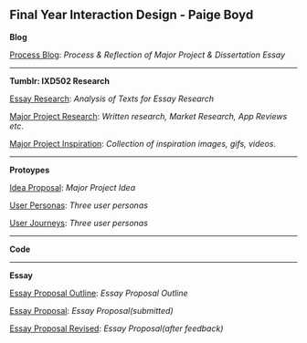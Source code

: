 ## Final Year Interaction Design - Paige Boyd

**Blog**

[Process Blog](https://medium.com/@paigeboyd1): *Process & Reflection of Major Project & Dissertation Essay*

----
**Tumblr: IXD502 Research**

[Essay Research](https://bsl-for-kids.tumblr.com/tagged/ixd502): *Analysis of Texts for Essay Research*

[Major Project Research](https://bsl-for-kids.tumblr.com/tagged/majorproject): *Written research, Market Research, App Reviews etc*.

[Major Project Inspiration](https://bsl-for-kids.tumblr.com/tagged/mpinspiration): *Collection of inspiration images, gifs, videos.*

----
**Protoypes**

[Idea Proposal](https://github.com/paigeboyd/Final-Year/blob/master/Major-Project.md): *Major Project Idea*

[User Personas](https://github.com/paigeboyd/Final-Year/tree/master/User%20Personas): *Three user personas*

[User Journeys](https://github.com/paigeboyd/Final-Year/tree/master/User%20Personas): *Three user personas*

----
**Code**


----
**Essay**

[Essay Proposal Outline](https://github.com/paigeboyd/Final-Year/blob/master/Dissertation/Proposal-Outline.md): *Essay Proposal Outline*

[Essay Proposal](https://github.com/paigeboyd/Final-Year/blob/master/Dissertation/Essay-Proposal.md): *Essay Proposal(submitted)*

[Essay Proposal Revised](https://github.com/paigeboyd/Final-Year/blob/master/Dissertation/Proposal-REVISED.md): *Essay Proposal(after feedback)*
